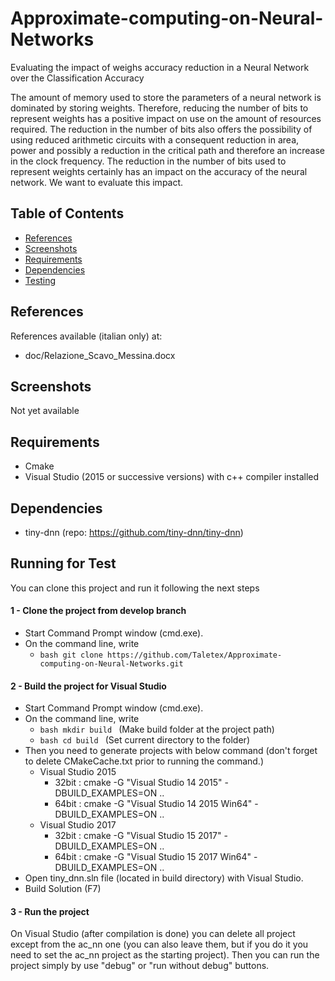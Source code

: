 # Approximate-computing-on-Neural-Networks
Evaluating the impact of weighs accuracy reduction in a Neural Network over the Classification Accuracy

The amount of memory used to store the parameters of a neural network is dominated by storing weights. Therefore, reducing the number of bits to represent weights has a positive impact on use on the amount of resources required. The reduction in the number of bits also offers the possibility of using reduced arithmetic circuits with a consequent reduction in area, power and possibly a reduction in the critical path and therefore an increase in the clock frequency. The reduction in the number of bits used to represent weights certainly has an impact on the accuracy of the neural network. We want to evaluate this impact.

## Table of Contents

- [References](#references)
- [Screenshots](#screenshots)
- [Requirements](#requirements)
- [Dependencies](#dependencies)
- [Testing](#running-for-test)



## References

References available (italian only) at:
- doc/Relazione_Scavo_Messina.docx



## Screenshots

Not yet available


## Requirements

- Cmake
- Visual Studio (2015 or successive versions) with c++ compiler installed


## Dependencies

- tiny-dnn (repo: https://github.com/tiny-dnn/tiny-dnn)


## Running for Test
You can clone this project and run it following the next steps

#### 1 - Clone the project from develop branch
- Start Command Prompt window (cmd.exe).
- On the command line, write
  - ```bash git clone https://github.com/Taletex/Approximate-computing-on-Neural-Networks.git ```

#### 2 - Build the project for Visual Studio
- Start Command Prompt window (cmd.exe). 
- On the command line, write
  - ```bash mkdir build ``` (Make build folder at the project path)
  - ```bash cd build ``` (Set current directory to the folder)
- Then you need to generate projects with below command (don't forget to delete CMakeCache.txt prior to running the command.)
  - Visual Studio 2015
    - 32bit : cmake -G "Visual Studio 14 2015" -DBUILD_EXAMPLES=ON ..
    - 64bit : cmake -G "Visual Studio 14 2015 Win64" -DBUILD_EXAMPLES=ON ..
  - Visual Studio 2017
    - 32bit : cmake -G "Visual Studio 15 2017" -DBUILD_EXAMPLES=ON ..
    - 64bit : cmake -G "Visual Studio 15 2017 Win64" -DBUILD_EXAMPLES=ON ..
- Open tiny_dnn.sln file (located in build directory) with Visual Studio.
- Build Solution (F7)


#### 3 - Run the project
On Visual Studio (after compilation is done) you can delete all project except from the ac_nn one (you can also leave them, but if you do it you need to set the ac_nn project as the starting project). Then you can run the project simply by use "debug" or "run without debug" buttons.
